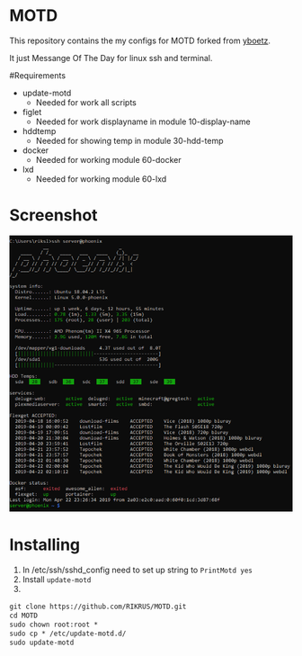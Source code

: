 # MOTD

This repository contains the my configs for MOTD forked from [yboetz](https://github.com/yboetz/motd).

It just Messange Of The Day for linux ssh and terminal.

#Requirements
 * update-motd
   - Needed for work all scripts
 * figlet
   - Needed for work displayname in module 10-display-name
 * hddtemp
   - Needed for showing temp in module 30-hdd-temp
 * docker
   - Needed for working module 60-docker
 * lxd
   - Needed for working module 60-lxd

# Screenshot
![screen](screenshot/screen.png)

# Installing
1. In /etc/ssh/sshd_config need to set up string to `PrintMotd yes`
2. Install `update-motd`
3. 
```
git clone https://github.com/RIKRUS/MOTD.git
cd MOTD
sudo chown root:root *
sudo cp * /etc/update-motd.d/
sudo update-motd
```
